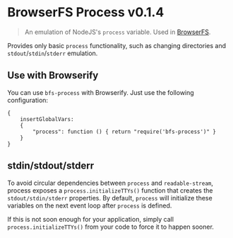 # BrowserFS Process v0.1.4
> An emulation of NodeJS's `process` variable. Used in [BrowserFS](https://github.com/jvilk/BrowserFS).

Provides only basic `process` functionality, such as changing directories and `stdout`/`stdin`/`stderr` emulation.

## Use with Browserify

You can use `bfs-process` with Browserify. Just use the following configuration:

```{js}
{
    insertGlobalVars:
    {
        "process": function () { return "require('bfs-process')" }
    }
}
```

## stdin/stdout/stderr

To avoid circular dependencies between `process` and `readable-stream`, process exposes a
`process.initializeTTYs()` function that creates the `stdout/stdin/stderr` properties.
By default, `process` will initialize these variables on the next event loop after
`process` is defined.

If this is not soon enough for your application, simply call
`process.initializeTTYs()` from your code to force it to happen sooner.
